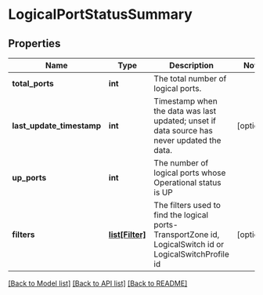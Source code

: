 # LogicalPortStatusSummary

## Properties
Name | Type | Description | Notes
------------ | ------------- | ------------- | -------------
**total_ports** | **int** | The total number of logical ports. | 
**last_update_timestamp** | **int** | Timestamp when the data was last updated; unset if data source has never updated the data. | [optional] 
**up_ports** | **int** | The number of logical ports whose Operational status is UP | 
**filters** | [**list[Filter]**](Filter.md) | The filters used to find the logical ports- TransportZone id, LogicalSwitch id or LogicalSwitchProfile id | [optional] 

[[Back to Model list]](../README.md#documentation-for-models) [[Back to API list]](../README.md#documentation-for-api-endpoints) [[Back to README]](../README.md)

